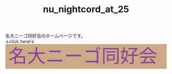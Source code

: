 <html lang="ja">
 <head>
  <link rel="stylesheet" href="docs/style.css">
</head>
<body>
 <header>
  <h1>nu_nightcord_at_25</h1>
 </header>
 名大ニーゴ同好会のホームページです。<br>
 ↓click here!↓<br>
 <a href="docs"><img src="image/nu_night.svg" alt="名大ニーゴ同好会"></a>
</body>
</html>
